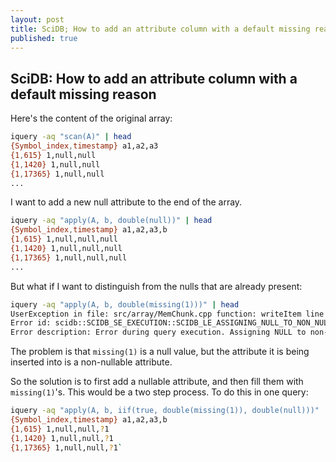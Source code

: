 ```yaml
---
layout: post
title: SciDB; How to add an attribute column with a default missing reason
published: true
---
```


## SciDB: How to add an attribute column with a default missing reason

Here's the content of the original array:  

```sh
iquery -aq "scan(A)" | head  
{Symbol_index,timestamp} a1,a2,a3  
{1,615} 1,null,null  
{1,1420} 1,null,null  
{1,17365} 1,null,null  
...  
```

I want to add a new null attribute to the end of the array.  

```sh
iquery -aq "apply(A, b, double(null))" | head  
{Symbol_index,timestamp} a1,a2,a3,b  
{1,615} 1,null,null,null  
{1,1420} 1,null,null,null  
{1,17365} 1,null,null,null  
...  
```

But what if I want to distinguish from the nulls that are already present:  

```sh
iquery -aq "apply(A, b, double(missing(1)))" | head  
UserException in file: src/array/MemChunk.cpp function: writeItem line: 923  
Error id: scidb::SCIDB_SE_EXECUTION::SCIDB_LE_ASSIGNING_NULL_TO_NON_NULLABLE  
Error description: Error during query execution. Assigning NULL to non-nullable attribute.  
```

The problem is that `missing(1)` is a null value, but the attribute it is being inserted into is a non-nullable attribute.

So the solution is to first add a nullable attribute, and then fill them with `missing(1)`'s. This would be a two step process. To do this in one query:  

```sh
iquery -aq "apply(A, b, iif(true, double(missing(1)), double(null)))" | head  
{Symbol_index,timestamp} a1,a2,a3,b  
{1,615} 1,null,null,?1  
{1,1420} 1,null,null,?1  
{1,17365} 1,null,null,?1`
```
